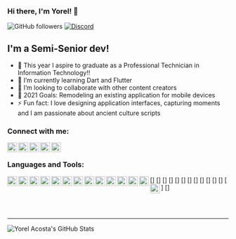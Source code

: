 ### Hi there, I'm Yorel! 👋

![GitHub followers](https://img.shields.io/github/followers/yorelacostab?label=FOLLOW%20%40YORELACOSTAB&logo=Github&style=for-the-badge)
[![Discord](https://img.shields.io/discord/796222813399941190?label=DISCORD%20CHAT%20%40OVERDATA&logo=Discord&style=for-the-badge)][discord]
## I'm a Semi-Senior dev!

- 🔭 This year I aspire to graduate as a Professional Technician in Information Technology!!
- 🌱 I’m currently learning Dart and Flutter
- 👯 I’m looking to collaborate with other content creators
- 🥅 2021 Goals: Remodeling an existing application for mobile devices
- ⚡ Fun fact: I love designing application interfaces, capturing moments and I am passionate about ancient culture scripts


### Connect with me:

[<img align="left" alt="Yorel Acosta | Dev.to" width="22px" src="https://simpleicons.org/icons/dev-dot-to.svg" />][devto]
[<img align="left" alt="Yorel Acosta | Dribbble" width="22px" src="https://simpleicons.org/icons/dribbble.svg" />][dribbble]
[<img align="left" alt="Yorel Acosta | Instagram" width="22px" src="https://simpleicons.org/icons/instagram.svg" />][instagram]
[<img align="left" alt="Yorel Acosta | Discord" width="22px" src="https://simpleicons.org/icons/discord.svg" />][discord]
[<img align="left" alt="Yorel Acosta | Linkedin" width="22px" src="https://simpleicons.org/icons/linkedin.svg" />][linkedin]

<br />

### Languages and Tools:

[<img align="left" width="22px" src="https://simpleicons.org/icons/java.svg" />]
[<img align="left" width="22px" src="https://simpleicons.org/icons/javascript.svg" />]
[<img align="left" width="22px" src="https://simpleicons.org/icons/node-dot-js.svg" />]
[<img align="left" width="22px" src="https://simpleicons.org/icons/express.svg" />]
[<img align="left" width="22px" src="https://simpleicons.org/icons/firebase.svg" />]
[<img align="left" width="22px" src="https://simpleicons.org/icons/gnubash.svg" />]
[<img align="left" width="22px" src="https://simpleicons.org/icons/flutter.svg" />]
[<img align="left" width="22px" src="https://simpleicons.org/icons/graphql.svg" />]
[<img align="left" width="22px" src="https://simpleicons.org/icons/figma.svg" />]
[<img align="left" width="22px" src="https://simpleicons.org/icons/adobexd.svg" />]
[<img align="left" width="22px" src="https://simpleicons.org/icons/adobepremierepro.svg" />]
[<img align="left" width="22px" src="https://simpleicons.org/icons/visualstudio.svg" />]
[<img align="left" width="22px" src="https://simpleicons.org/icons/visualstudiocode.svg" />]
[<img align="left" width="22px" src="https://simpleicons.org/icons/raspberrypi.svg" />]

<br />
<br />

---
<img align="left" alt="Yorel Acosta's GitHub Stats" src="https://github-readme-stats.yorelacostab.vercel.app/api?username=yorelacostab&show_icons=true&hide_border=true" />

[dribbble]: https://dribbble.com/Yorel_Acosta
[instagram]: https://www.instagram.com/yorel_acosta/
[discord]: https://discord.gg/Sz4uQYQd
[linkedin]: https://www.linkedin.com/in/yorel-acosta-3b2630185/
[website]: https://example.com
[github]: https://github.com/YorelAcostaB
[devto]: https://dev.to/yorelacostab
